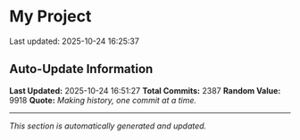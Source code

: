# My Project


Last updated: 2025-10-24 16:25:37


























































































































































































































































































































































































































































































































































































































































































































































































































































































































































































































































































































































































































































































































































































































































































































































































































































































































































































































































































































































































































































































































































































































































































































































































































































































































































































































































































































































































































































































## Auto-Update Information

**Last Updated:** 2025-10-24 16:51:27
**Total Commits:** 2387
**Random Value:** 9918
**Quote:** _Making history, one commit at a time._

---
_This section is automatically generated and updated._